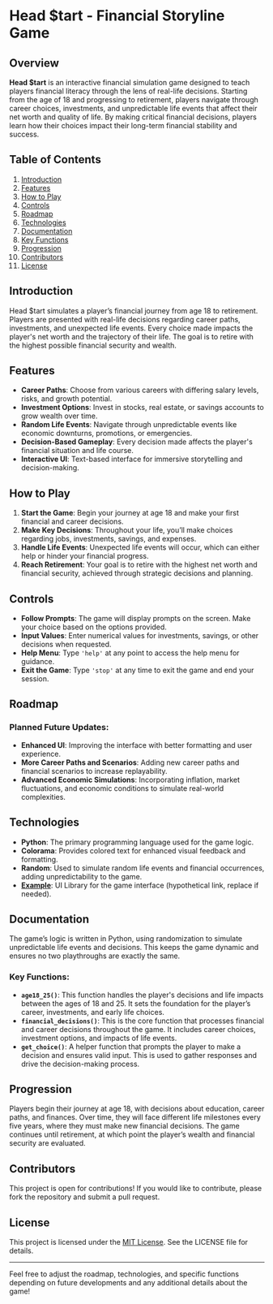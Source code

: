 # Head $tart - Financial Storyline Game

## Overview

**Head $tart** is an interactive financial simulation game designed to teach players financial literacy through the lens of real-life decisions. Starting from the age of 18 and progressing to retirement, players navigate through career choices, investments, and unpredictable life events that affect their net worth and quality of life. By making critical financial decisions, players learn how their choices impact their long-term financial stability and success.

## Table of Contents

1. [Introduction](#introduction)
2. [Features](#features)
3. [How to Play](#how-to-play)
4. [Controls](#controls)
5. [Roadmap](#roadmap)
6. [Technologies](#technologies)
7. [Documentation](#documentation)
8. [Key Functions](#key-functions)
9. [Progression](#progression)
10. [Contributors](#contributors)
11. [License](#license)

## Introduction

Head $tart simulates a player’s financial journey from age 18 to retirement. Players are presented with real-life decisions regarding career paths, investments, and unexpected life events. Every choice made impacts the player's net worth and the trajectory of their life. The goal is to retire with the highest possible financial security and wealth.

## Features

- **Career Paths**: Choose from various careers with differing salary levels, risks, and growth potential.
- **Investment Options**: Invest in stocks, real estate, or savings accounts to grow wealth over time.
- **Random Life Events**: Navigate through unpredictable events like economic downturns, promotions, or emergencies.
- **Decision-Based Gameplay**: Every decision made affects the player's financial situation and life course.
- **Interactive UI**: Text-based interface for immersive storytelling and decision-making.

## How to Play

1. **Start the Game**: Begin your journey at age 18 and make your first financial and career decisions.
2. **Make Key Decisions**: Throughout your life, you’ll make choices regarding jobs, investments, savings, and expenses.
3. **Handle Life Events**: Unexpected life events will occur, which can either help or hinder your financial progress.
4. **Reach Retirement**: Your goal is to retire with the highest net worth and financial security, achieved through strategic decisions and planning.

## Controls

- **Follow Prompts**: The game will display prompts on the screen. Make your choice based on the options provided.
- **Input Values**: Enter numerical values for investments, savings, or other decisions when requested.
- **Help Menu**: Type `'help'` at any point to access the help menu for guidance.
- **Exit the Game**: Type `'stop'` at any time to exit the game and end your session.

## Roadmap

### Planned Future Updates:
- **Enhanced UI**: Improving the interface with better formatting and user experience.
- **More Career Paths and Scenarios**: Adding new career paths and financial scenarios to increase replayability.
- **Advanced Economic Simulations**: Incorporating inflation, market fluctuations, and economic conditions to simulate real-world complexities.

## Technologies

- **Python**: The primary programming language used for the game logic.
- **Colorama**: Provides colored text for enhanced visual feedback and formatting.
- **Random**: Used to simulate random life events and financial occurrences, adding unpredictability to the game.
- **[Example](https://example.com)**: UI Library for the game interface (hypothetical link, replace if needed).

## Documentation

The game’s logic is written in Python, using randomization to simulate unpredictable life events and decisions. This keeps the game dynamic and ensures no two playthroughs are exactly the same.

### Key Functions:
- **`age18_25()`**: This function handles the player's decisions and life impacts between the ages of 18 and 25. It sets the foundation for the player’s career, investments, and early life choices.
- **`financial_decisions()`**: This is the core function that processes financial and career decisions throughout the game. It includes career choices, investment options, and impacts of life events.
- **`get_choice()`**: A helper function that prompts the player to make a decision and ensures valid input. This is used to gather responses and drive the decision-making process.

## Progression

Players begin their journey at age 18, with decisions about education, career paths, and finances. Over time, they will face different life milestones every five years, where they must make new financial decisions. The game continues until retirement, at which point the player’s wealth and financial security are evaluated.

## Contributors

This project is open for contributions! If you would like to contribute, please fork the repository and submit a pull request.

## License

This project is licensed under the [MIT License](LICENSE). See the LICENSE file for details.

---

Feel free to adjust the roadmap, technologies, and specific functions depending on future developments and any additional details about the game!
